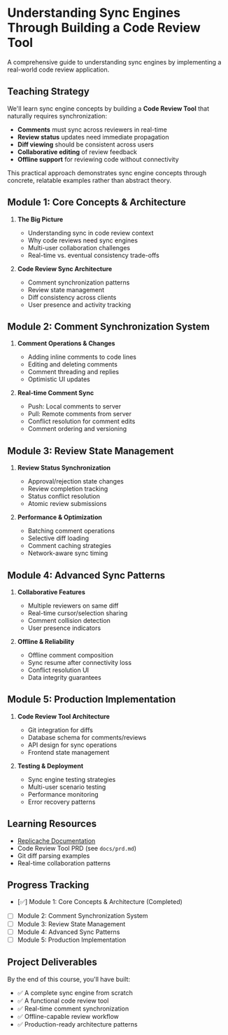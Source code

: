 # Understanding Sync Engines Through Building a Code Review Tool

A comprehensive guide to understanding sync engines by implementing a real-world code review application.

## Teaching Strategy

We'll learn sync engine concepts by building a **Code Review Tool** that naturally requires synchronization:

- **Comments** must sync across reviewers in real-time
- **Review status** updates need immediate propagation
- **Diff viewing** should be consistent across users
- **Collaborative editing** of review feedback
- **Offline support** for reviewing code without connectivity

This practical approach demonstrates sync engine concepts through concrete, relatable examples rather than abstract theory.

## Module 1: Core Concepts & Architecture

1. **The Big Picture**

   - Understanding sync in code review context
   - Why code reviews need sync engines
   - Multi-user collaboration challenges
   - Real-time vs. eventual consistency trade-offs

2. **Code Review Sync Architecture**
   - Comment synchronization patterns
   - Review state management
   - Diff consistency across clients
   - User presence and activity tracking

## Module 2: Comment Synchronization System

1. **Comment Operations & Changes**

   - Adding inline comments to code lines
   - Editing and deleting comments
   - Comment threading and replies
   - Optimistic UI updates

2. **Real-time Comment Sync**
   - Push: Local comments to server
   - Pull: Remote comments from server
   - Conflict resolution for comment edits
   - Comment ordering and versioning

## Module 3: Review State Management

1. **Review Status Synchronization**

   - Approval/rejection state changes
   - Review completion tracking
   - Status conflict resolution
   - Atomic review submissions

2. **Performance & Optimization**
   - Batching comment operations
   - Selective diff loading
   - Comment caching strategies
   - Network-aware sync timing

## Module 4: Advanced Sync Patterns

1. **Collaborative Features**

   - Multiple reviewers on same diff
   - Real-time cursor/selection sharing
   - Comment collision detection
   - User presence indicators

2. **Offline & Reliability**
   - Offline comment composition
   - Sync resume after connectivity loss
   - Conflict resolution UI
   - Data integrity guarantees

## Module 5: Production Implementation

1. **Code Review Tool Architecture**

   - Git integration for diffs
   - Database schema for comments/reviews
   - API design for sync operations
   - Frontend state management

2. **Testing & Deployment**
   - Sync engine testing strategies
   - Multi-user scenario testing
   - Performance monitoring
   - Error recovery patterns

## Learning Resources

- [Replicache Documentation](http://doc.replicache.dev/concepts/how-it-works)
- Code Review Tool PRD (see `docs/prd.md`)
- Git diff parsing examples
- Real-time collaboration patterns

## Progress Tracking

- [✅] Module 1: Core Concepts & Architecture (Completed)
- [ ] Module 2: Comment Synchronization System
- [ ] Module 3: Review State Management
- [ ] Module 4: Advanced Sync Patterns
- [ ] Module 5: Production Implementation

## Project Deliverables

By the end of this course, you'll have built:

- ✅ A complete sync engine from scratch
- ✅ A functional code review tool
- ✅ Real-time comment synchronization
- ✅ Offline-capable review workflow
- ✅ Production-ready architecture patterns
